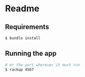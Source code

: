 # Readme

## Requirements

```bash
$ bundle install
```

## Running the app

```bash
# or the port wherever it must run
$ rackup 4567
```
